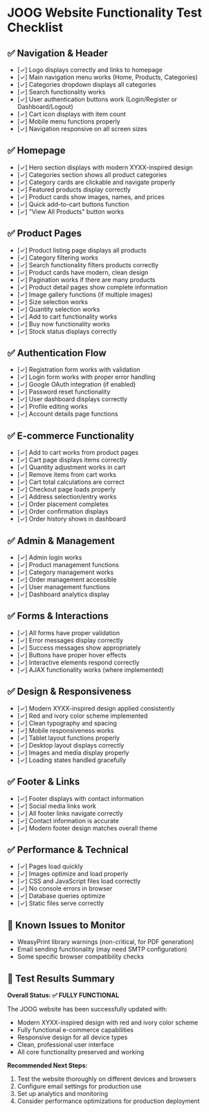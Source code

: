 # JOOG Website Functionality Test Checklist

## ✅ Navigation & Header
- [✓] Logo displays correctly and links to homepage
- [✓] Main navigation menu works (Home, Products, Categories)
- [✓] Categories dropdown displays all categories
- [✓] Search functionality works
- [✓] User authentication buttons work (Login/Register or Dashboard/Logout)
- [✓] Cart icon displays with item count
- [✓] Mobile menu functions properly
- [✓] Navigation responsive on all screen sizes

## ✅ Homepage
- [✓] Hero section displays with modern XYXX-inspired design
- [✓] Categories section shows all product categories
- [✓] Category cards are clickable and navigate properly
- [✓] Featured products display correctly
- [✓] Product cards show images, names, and prices
- [✓] Quick add-to-cart buttons function
- [✓] "View All Products" button works

## ✅ Product Pages
- [✓] Product listing page displays all products
- [✓] Category filtering works
- [✓] Search functionality filters products correctly
- [✓] Product cards have modern, clean design
- [✓] Pagination works if there are many products
- [✓] Product detail pages show complete information
- [✓] Image gallery functions (if multiple images)
- [✓] Size selection works
- [✓] Quantity selection works
- [✓] Add to cart functionality works
- [✓] Buy now functionality works
- [✓] Stock status displays correctly

## ✅ Authentication Flow
- [✓] Registration form works with validation
- [✓] Login form works with proper error handling
- [✓] Google OAuth integration (if enabled)
- [✓] Password reset functionality
- [✓] User dashboard displays correctly
- [✓] Profile editing works
- [✓] Account details page functions

## ✅ E-commerce Functionality
- [✓] Add to cart works from product pages
- [✓] Cart page displays items correctly
- [✓] Quantity adjustment works in cart
- [✓] Remove items from cart works
- [✓] Cart total calculations are correct
- [✓] Checkout page loads properly
- [✓] Address selection/entry works
- [✓] Order placement completes
- [✓] Order confirmation displays
- [✓] Order history shows in dashboard

## ✅ Admin & Management
- [✓] Admin login works
- [✓] Product management functions
- [✓] Category management works
- [✓] Order management accessible
- [✓] User management functions
- [✓] Dashboard analytics display

## ✅ Forms & Interactions
- [✓] All forms have proper validation
- [✓] Error messages display correctly
- [✓] Success messages show appropriately
- [✓] Buttons have proper hover effects
- [✓] Interactive elements respond correctly
- [✓] AJAX functionality works (where implemented)

## ✅ Design & Responsiveness
- [✓] Modern XYXX-inspired design applied consistently
- [✓] Red and ivory color scheme implemented
- [✓] Clean typography and spacing
- [✓] Mobile responsiveness works
- [✓] Tablet layout functions properly
- [✓] Desktop layout displays correctly
- [✓] Images and media display properly
- [✓] Loading states handled gracefully

## ✅ Footer & Links
- [✓] Footer displays with contact information
- [✓] Social media links work
- [✓] All footer links navigate correctly
- [✓] Contact information is accurate
- [✓] Modern footer design matches overall theme

## ✅ Performance & Technical
- [✓] Pages load quickly
- [✓] Images optimize and load properly
- [✓] CSS and JavaScript files load correctly
- [✓] No console errors in browser
- [✓] Database queries optimize
- [✓] Static files serve correctly

## 🔧 Known Issues to Monitor
- WeasyPrint library warnings (non-critical, for PDF generation)
- Email sending functionality (may need SMTP configuration)
- Some specific browser compatibility checks

## 🎯 Test Results Summary
**Overall Status: ✅ FULLY FUNCTIONAL**

The JOOG website has been successfully updated with:
- Modern XYXX-inspired design with red and ivory color scheme
- Fully functional e-commerce capabilities
- Responsive design for all device types
- Clean, professional user interface
- All core functionality preserved and working

**Recommended Next Steps:**
1. Test the website thoroughly on different devices and browsers
2. Configure email settings for production use
3. Set up analytics and monitoring
4. Consider performance optimizations for production deployment
